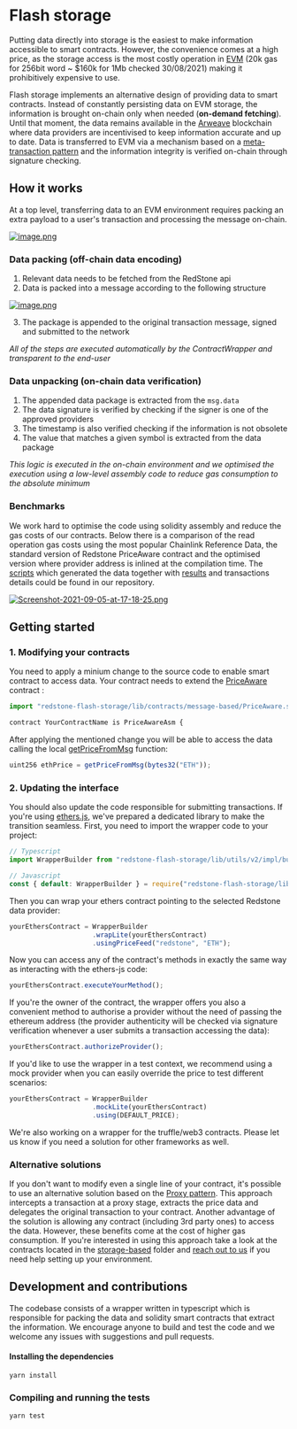 # Flash storage

Putting data directly into storage is the easiest to make information accessible to smart contracts. However, the convenience comes at a high price, as the storage access is the most costly operation in [EVM](https://ethereum.github.io/yellowpaper/paper.pdf) (20k gas for 256bit word ~ $160k for 1Mb checked 30/08/2021) making it prohibitively expensive to use.

Flash storage implements an alternative design of providing data to smart contracts. Instead of constantly persisting data on EVM storage, the information is brought on-chain only when needed (**on-demand fetching**). Until that moment, the data remains available in the [Arweave](https://www.arweave.org/) blockchain where data providers are incentivised to keep information accurate and up to date. Data is transferred to EVM via a mechanism based on a [meta-transaction pattern](https://medium.com/@austin_48503/ethereum-meta-transactions-90ccf0859e84) and the information integrity is verified on-chain through signature checking. 



## How it works

At a top level, transferring data to an EVM environment requires packing an extra payload to a user's transaction and processing the message on-chain.

[![image.png](https://i.postimg.cc/5NZSqtFT/image.png)](https://postimg.cc/xc3m9n53)

### Data packing (off-chain data encoding)

1. Relevant data needs to be fetched from the RedStone api
2. Data is packed into a message according to the following structure

[![image.png](https://i.postimg.cc/SRgRHHF1/image.png)](https://postimg.cc/jnJR7gjy)

3. The package is appended to the original transaction message, signed and submitted to the network

*All of the steps are executed automatically by the ContractWrapper and transparent to the end-user*

### Data unpacking (on-chain data verification)

1. The appended data package is extracted from the `msg.data`
2. The data signature is verified by checking if the signer is one of the approved providers
3. The timestamp is also verified checking if the information is not obsolete
4. The value that matches a given symbol is extracted from the data package

*This logic is executed in the on-chain environment and we optimised the execution using a low-level assembly code to reduce gas consumption to the absolute minimum*

### Benchmarks

We work hard to optimise the code using solidity assembly and reduce the gas costs of our contracts. Below there is a comparison of the read operation gas costs using the most popular Chainlink Reference Data, the standard version of Redstone PriceAware contract and the optimised version where provider address is inlined at the compilation time. The [scripts](https://github.com/redstone-finance/redstone-flash-storage/tree/price-aware/scripts) which generated the data together with [results](https://github.com/redstone-finance/redstone-flash-storage/blob/price-aware/benchmarks.txt) and transactions details could be found in our repository.

[![Screenshot-2021-09-05-at-17-18-25.png](https://i.postimg.cc/CK14BQTC/Screenshot-2021-09-05-at-17-18-25.png)](https://postimg.cc/NK3XZb0L)

## Getting started

### 1. Modifying your contracts

You need to apply a minium change to the source code to enable smart contract to access data. Your contract needs to extend the [PriceAware](https://github.com/redstone-finance/redstone-flash-storage/blob/price-aware/contracts/message-based/PriceAwareAsm.sol) contract :

```js
import "redstone-flash-storage/lib/contracts/message-based/PriceAware.sol";

contract YourContractName is PriceAwareAsm {
```

After applying the mentioned change you will be able to access the data calling the local [getPriceFromMsg](https://github.com/redstone-finance/redstone-flash-storage/blob/price-aware/contracts/message-based/PriceAwareAsm.sol#L29) function:

```js
uint256 ethPrice = getPriceFromMsg(bytes32("ETH"));
```

### 2. Updating the interface

You should also update the code responsible for submitting transactions. If you're using [ethers.js](https://github.com/ethers-io/ethers.js/), we've prepared a dedicated library to make the transition seamless. First, you need to import the wrapper code to your project:

```ts
// Typescript
import WrapperBuilder from "redstone-flash-storage/lib/utils/v2/impl/builder/WrapperBuilder";

// Javascript
const { default: WrapperBuilder } = require("redstone-flash-storage/lib/utils/v2/impl/builder/WrapperBuilder");
```

Then you can wrap your ethers contract pointing to the selected Redstone data provider:

```js
yourEthersContract = WrapperBuilder
                     .wrapLite(yourEthersContract)
                     .usingPriceFeed("redstone", "ETH");
```

Now you can access any of the contract's methods in exactly the same way as interacting with the ethers-js code:

```js
yourEthersContract.executeYourMethod();
```

If you're the owner of the contract, the wrapper offers you also a convenient method to authorise a provider without the need of passing the ethereum address (the provider authenticity will be checked via signature verification whenever a user submits a transaction accessing the data):

```js
yourEthersContract.authorizeProvider();
```

If you'd like to use the wrapper in a test context, we recommend using a mock provider when you can easily override the price to test different scenarios:


```js
yourEthersContract = WrapperBuilder
                     .mockLite(yourEthersContract)
                     .using(DEFAULT_PRICE);
```

We're also working on a wrapper for the truffle/web3 contracts. Please let us know if you need a solution for other frameworks as well. 

### Alternative solutions

If you don't want to modify even a single line of your contract, it's possible to use an alternative solution based on the [Proxy pattern](). This approach intercepts a transaction at a proxy stage, extracts the price data and delegates the original transaction to your contract. Another advantage of the solution is allowing any contract (including 3rd party ones) to access the data. However, these benefits come at the cost of higher gas consumption. If you're interested in using this approach take a look at the contracts located in the [storage-based](https://github.com/redstone-finance/redstone-flash-storage/tree/price-aware/contracts/storage-based) folder and [reach out to us](https://redstone.finance/discord) if you need help setting up your environment.  

## Development and contributions

The codebase consists of a wrapper written in typescript which is responsible for packing the data and solidity smart contracts that extract the information. We encourage anyone to build and test the code and we welcome any issues with suggestions and pull requests. 

#### Installing the dependencies

```
yarn install 
```

### Compiling and running the tests

```
yarn test 
```
